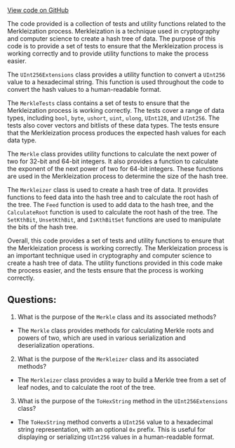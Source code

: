 [View code on GitHub](https://github.com/NethermindEth/nethermind/src/Nethermind/Nethermind.Serialization.Ssz.Test/MerkleTests.cs)

The code provided is a collection of tests and utility functions related to the Merkleization process. Merkleization is a technique used in cryptography and computer science to create a hash tree of data. The purpose of this code is to provide a set of tests to ensure that the Merkleization process is working correctly and to provide utility functions to make the process easier.

The `UInt256Extensions` class provides a utility function to convert a `UInt256` value to a hexadecimal string. This function is used throughout the code to convert the hash values to a human-readable format.

The `MerkleTests` class contains a set of tests to ensure that the Merkleization process is working correctly. The tests cover a range of data types, including `bool`, `byte`, `ushort`, `uint`, `ulong`, `UInt128`, and `UInt256`. The tests also cover vectors and bitlists of these data types. The tests ensure that the Merkleization process produces the expected hash values for each data type.

The `Merkle` class provides utility functions to calculate the next power of two for 32-bit and 64-bit integers. It also provides a function to calculate the exponent of the next power of two for 64-bit integers. These functions are used in the Merkleization process to determine the size of the hash tree.

The `Merkleizer` class is used to create a hash tree of data. It provides functions to feed data into the hash tree and to calculate the root hash of the tree. The `Feed` function is used to add data to the hash tree, and the `CalculateRoot` function is used to calculate the root hash of the tree. The `SetKthBit`, `UnsetKthBit`, and `IsKthBitSet` functions are used to manipulate the bits of the hash tree.

Overall, this code provides a set of tests and utility functions to ensure that the Merkleization process is working correctly. The Merkleization process is an important technique used in cryptography and computer science to create a hash tree of data. The utility functions provided in this code make the process easier, and the tests ensure that the process is working correctly.
## Questions: 
 1. What is the purpose of the `Merkle` class and its associated methods?
- The `Merkle` class provides methods for calculating Merkle roots and powers of two, which are used in various serialization and deserialization operations.

2. What is the purpose of the `Merkleizer` class and its associated methods?
- The `Merkleizer` class provides a way to build a Merkle tree from a set of leaf nodes, and to calculate the root of the tree.

3. What is the purpose of the `ToHexString` method in the `UInt256Extensions` class?
- The `ToHexString` method converts a `UInt256` value to a hexadecimal string representation, with an optional `0x` prefix. This is useful for displaying or serializing `UInt256` values in a human-readable format.